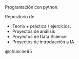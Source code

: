 Programación con python.

Repositorio de 
- Teoría + práctica / ejercicios.
- Proyectos de análisis
- Proyectos de Data Science
- Proyectos de introducción a IA

@chunche95
